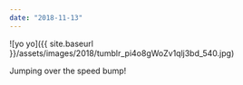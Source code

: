 ```yaml
---
date: "2018-11-13"
---
```


![yo yo]({{ site.baseurl }}/assets/images/2018/tumblr_pi4o8gWoZv1qlj3bd_540.jpg)

Jumping over the speed bump!
